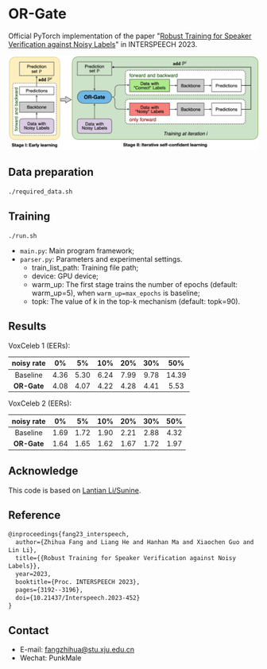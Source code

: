 # OR-Gate
Official PyTorch implementation of the paper "[Robust Training for Speaker Verification against Noisy Labels](https://www.isca-speech.org/archive/interspeech_2023/fang23_interspeech.html)" in INTERSPEECH 2023.

![image](images/network.png)


## Data preparation
`./required_data.sh`

## Training
`./run.sh`

* `main.py`: Main program framework;
* `parser.py`: Parameters and experimental settings. 
  * train_list_path: Training file path;
  * device: GPU device;
  * warm_up: The first stage trains the number of epochs (default: warm_up=5), when `warm_up=max_epochs` is baseline;
  * topk: The value of k in the top-k mechanism (default: topk=90).

## Results

VoxCeleb 1 (EERs):

| noisy rate  |  0%  |  5%  | 10%  | 20%  | 30%  |  50%  |
|:-----------:|:----:|:----:|:----:|:----:|:----:|:-----:|
|  Baseline   | 4.36 | 5.30 | 6.24 | 7.99 | 9.78 | 14.39 |
| **OR-Gate** | 4.08 | 4.07 | 4.22 | 4.28 | 4.41 | 5.53  |

VoxCeleb 2 (EERs):

| noisy rate  |  0%  |  5%  | 10%  | 20%  | 30%  | 50%  |
|:-----------:|:----:|:----:|:----:|:----:|:----:|:----:|
|  Baseline   | 1.69 | 1.72 | 1.90 | 2.21 | 2.88 | 4.32 |
| **OR-Gate** | 1.64 | 1.65 | 1.62 | 1.67 | 1.72 | 1.97 |

## Acknowledge
This code is based on [Lantian Li/Sunine](https://gitlab.com/csltstu/sunine).

## Reference
```text
@inproceedings{fang23_interspeech,
  author={Zhihua Fang and Liang He and Hanhan Ma and Xiaochen Guo and Lin Li},
  title={{Robust Training for Speaker Verification against Noisy Labels}},
  year=2023,
  booktitle={Proc. INTERSPEECH 2023},
  pages={3192--3196},
  doi={10.21437/Interspeech.2023-452}
}
```

## Contact
* E-mail: fangzhihua@stu.xju.edu.cn
* Wechat: PunkMale